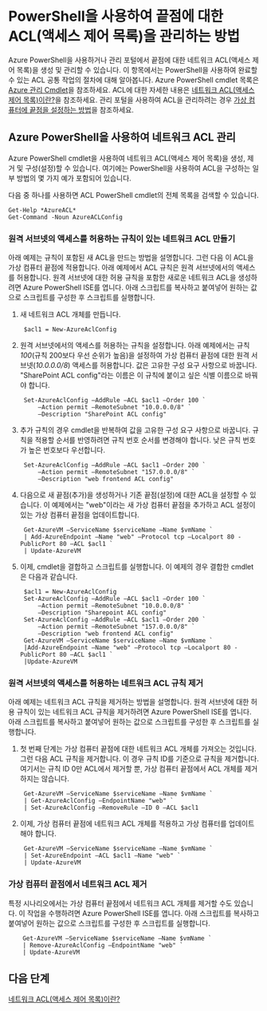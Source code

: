 <properties
   pageTitle="PowerShell을 사용하여 끝점에 대한 ACL(액세스 제어 목록)을 관리하는 방법"
   description="PowerShell을 사용하여 ACL을 관리하는 방법을 알아봅니다."
   services="virtual-network"
   documentationCenter="na"
   authors="jimdial"
   manager="carmonm"
   editor="tysonn" />
<tags
   ms.service="virtual-network"
   ms.devlang="na"
   ms.topic="article"
   ms.tgt_pltfrm="na"
   ms.workload="infrastructure-services"
   ms.date="03/15/2016"
   ms.author="jdial" />

# PowerShell을 사용하여 끝점에 대한 ACL(액세스 제어 목록)을 관리하는 방법

Azure PowerShell을 사용하거나 관리 포털에서 끝점에 대한 네트워크 ACL(액세스 제어 목록)을 생성 및 관리할 수 있습니다. 이 항목에서는 PowerShell을 사용하여 완료할 수 있는 ACL 공통 작업의 절차에 대해 알아봅니다. Azure PowerShell cmdlet 목록은 [Azure 관리 Cmdlet](http://go.microsoft.com/fwlink/?LinkId=317721)을 참조하세요. ACL에 대한 자세한 내용은 [네트워크 ACL(액세스 제어 목록)이란?](virtual-networks-acl.md)을 참조하세요. 관리 포털을 사용하여 ACL을 관리하려는 경우 [가상 컴퓨터에 끝점을 설정하는 방법](../virtual-machines/virtual-machines-windows-classic-setup-endpoints.md)을 참조하세요.

## Azure PowerShell을 사용하여 네트워크 ACL 관리

Azure PowerShell cmdlet을 사용하여 네트워크 ACL(액세스 제어 목록)을 생성, 제거 및 구성(설정)할 수 있습니다. 여기에는 PowerShell을 사용하여 ACL을 구성하는 일부 방법의 몇 가지 예가 포함되어 있습니다.

다음 중 하나를 사용하면 ACL PowerShell cmdlet의 전체 목록을 검색할 수 있습니다.

	Get-Help *AzureACL*
	Get-Command -Noun AzureACLConfig

### 원격 서브넷의 액세스를 허용하는 규칙이 있는 네트워크 ACL 만들기

아래 예제는 규칙이 포함된 새 ACL을 만드는 방법을 설명합니다. 그런 다음 이 ACL을 가상 컴퓨터 끝점에 적용합니다. 아래 예제에서 ACL 규칙은 원격 서브넷에서의 액세스를 허용합니다. 원격 서브넷에 대한 허용 규칙을 포함한 새로운 네트워크 ACL을 생성하려면 Azure PowerShell ISE를 엽니다. 아래 스크립트를 복사하고 붙여넣어 원하는 값으로 스크립트를 구성한 후 스크립트를 실행합니다.

1. 새 네트워크 ACL 개체를 만듭니다.

		$acl1 = New-AzureAclConfig

1. 원격 서브넷에서의 액세스를 허용하는 규칙을 설정합니다. 아래 예제에서는 규칙 *100*(규칙 200보다 우선 순위가 높음)을 설정하여 가상 컴퓨터 끝점에 대한 원격 서브넷(*10.0.0.0/8*) 액세스를 허용합니다. 값은 고유한 구성 요구 사항으로 바꿉니다. "SharePoint ACL config"라는 이름은 이 규칙에 붙이고 싶은 식별 이름으로 바꿔야 합니다.

		Set-AzureAclConfig –AddRule –ACL $acl1 –Order 100 `
			–Action permit –RemoteSubnet "10.0.0.0/8" `
			–Description "SharePoint ACL config"

1. 추가 규칙의 경우 cmdlet을 반복하여 값을 고유한 구성 요구 사항으로 바꿉니다. 규칙을 적용할 순서를 반영하려면 규칙 번호 순서를 변경해야 합니다. 낮은 규칙 번호가 높은 번호보다 우선합니다.

		Set-AzureAclConfig –AddRule –ACL $acl1 –Order 200 `
			–Action permit –RemoteSubnet "157.0.0.0/8" `
			–Description "web frontend ACL config"

1. 다음으로 새 끝점(추가)을 생성하거나 기존 끝점(설정)에 대한 ACL을 설정할 수 있습니다. 이 예제에서는 "web"이라는 새 가상 컴퓨터 끝점을 추가하고 ACL 설정이 있는 가상 컴퓨터 끝점을 업데이트합니다.

		Get-AzureVM –ServiceName $serviceName –Name $vmName `
		| Add-AzureEndpoint –Name "web" –Protocol tcp –Localport 80 - PublicPort 80 –ACL $acl1 `
		| Update-AzureVM

1. 이제, cmdlet을 결합하고 스크립트를 실행합니다. 이 예제의 경우 결합한 cmdlet은 다음과 같습니다.

		$acl1 = New-AzureAclConfig
		Set-AzureAclConfig –AddRule –ACL $acl1 –Order 100 `
			–Action permit –RemoteSubnet "10.0.0.0/8" `
			–Description "Sharepoint ACL config"
		Set-AzureAclConfig –AddRule –ACL $acl1 –Order 200 `
			–Action permit –RemoteSubnet "157.0.0.0/8" `
			–Description "web frontend ACL config"
		Get-AzureVM –ServiceName $serviceName –Name $vmName `
		|Add-AzureEndpoint –Name "web" –Protocol tcp –Localport 80 - PublicPort 80 –ACL $acl1 `
		|Update-AzureVM

### 원격 서브넷의 액세스를 허용하는 네트워크 ACL 규칙 제거

아래 예제는 네트워크 ACL 규칙을 제거하는 방법을 설명합니다. 원격 서브넷에 대한 허용 규칙이 있는 네트워크 ACL 규칙을 제거하려면 Azure PowerShell ISE를 엽니다. 아래 스크립트를 복사하고 붙여넣어 원하는 값으로 스크립트를 구성한 후 스크립트를 실행합니다.

1. 첫 번째 단계는 가상 컴퓨터 끝점에 대한 네트워크 ACL 개체를 가져오는 것입니다. 그런 다음 ACL 규칙을 제거합니다. 이 경우 규칙 ID를 기준으로 규칙을 제거합니다. 여기서는 규칙 ID 0만 ACL에서 제거할 뿐, 가상 컴퓨터 끝점에서 ACL 개체를 제거하지는 않습니다.

		Get-AzureVM –ServiceName $serviceName –Name $vmName `
		| Get-AzureAclConfig –EndpointName "web" `
		| Set-AzureAclConfig –RemoveRule –ID 0 –ACL $acl1

1. 이제, 가상 컴퓨터 끝점에 네트워크 ACL 개체를 적용하고 가상 컴퓨터를 업데이트해야 합니다.

		Get-AzureVM –ServiceName $serviceName –Name $vmName `
		| Set-AzureEndpoint –ACL $acl1 –Name "web" `
		| Update-AzureVM

### 가상 컴퓨터 끝점에서 네트워크 ACL 제거

특정 시나리오에서는 가상 컴퓨터 끝점에서 네트워크 ACL 개체를 제거할 수도 있습니다. 이 작업을 수행하려면 Azure PowerShell ISE를 엽니다. 아래 스크립트를 복사하고 붙여넣어 원하는 값으로 스크립트를 구성한 후 스크립트를 실행합니다.

		Get-AzureVM –ServiceName $serviceName –Name $vmName `
		| Remove-AzureAclConfig –EndpointName "web" `
		| Update-AzureVM

## 다음 단계

[네트워크 ACL(액세스 제어 목록)이란?](virtual-networks-acl.md)

<!---HONumber=AcomDC_0810_2016-->
